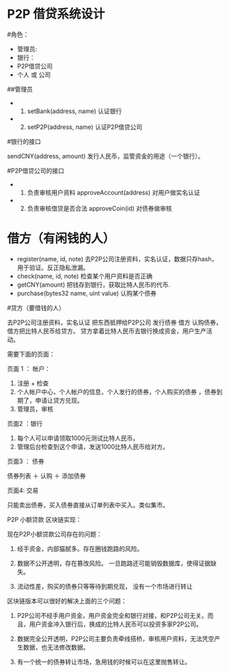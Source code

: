 # P2P 借贷系统设计

#角色： 
* 管理员:
* 银行：
* P2P借贷公司
* 个人 或 公司

##管理员

* 1. setBank(address, name) 认证银行
* 2. setP2P(address, name)  认证P2P借贷公司

#银行的接口

sendCNY(address, amount)
发行人民币，监管资金的用途（一个银行）。

#P2P借贷公司的接口

* 1. 负责审核用户资料
approveAccount(address)  对用户做实名认证

* 2. 负责审核借贷是否合法
approveCoin(id) 对债券做审核

# 借方（有闲钱的人）

* register(name, id, note)  去P2P公司注册资料，实名认证，数据只存hash，用于验证。反正隐私泄漏。
* check(name, id, note)     检查某个用户资料是否正确
* getCNY(amount)  把钱存到银行，获取比特人民币的代币. 
* purchase(bytes32 name, uint value) 认购某个债券

#贷方（要借钱的人）

去P2P公司注册资料，实名认证
把东西抵押给P2P公司
发行债券
借方 认购债券，借方把比特人民币给贷方。
贷方拿着比特人民币去银行换成资金，用户生产活动。

需要下面的页面：

页面 1 ： 帐户：

1. 注册 + 检查 
2. 个人帐户中心，个人帐户的信息，个人发行的债券，个人购买的债券 ，债券到期了，申请让贷方兑现。
3. 管理员，审核

页面2 ：银行

1. 每个人可以申请领取1000元测试比特人民币。
2. 管理后台检查到这个申请，发送1000比特人民币给对方。

页面3 ： 债券

债券列表 ＋ 认购 ＋ 添加债券

页面4:   交易

只能卖出债券，买入债券直接从订单列表中买入。类似集市。


P2P 小额贷款 区块链实现：

现在P2P小额贷款公司存在的问题：

1. 经手资金，内部猫腻多。存在圈钱跑路的风险。

2. 数据不公开透明，存在篡改风险。
一旦跑路还可能销毁数据库，使得证据缺失。

3. 流动性差，购买的债券只等等待到期兑现，
没有一个市场进行转让

区块链版本可以很好的解决上面的三个问题：

1. P2P公司不经手用户资金，用户资金完全和银行对接，和P2P公司无关。而且，用户资金冲入银行后，换成的比特人民币可以投资多家P2P公司。

2. 数据完全公开透明，P2P公司主要负责牵线搭桥，审核用户资料，无法凭空产生数据，也无法修改数据。

3. 有一个统一的债券转让市场，急用钱的时候可以在这里抛售转让。


